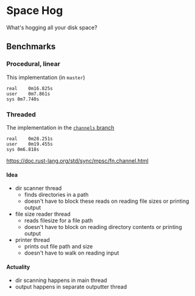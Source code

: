 # Space Hog

What's hogging all your disk space?

## Benchmarks

### Procedural, linear

This implementation (in `master`)

```
real	0m16.825s
user	0m7.861s
sys	0m7.740s
```

### Threaded

The implementation in the [`channels` branch](https://github.com/mtodd/space_hog/tree/channels)

```
real	0m28.251s
user	0m19.455s
sys	0m6.818s
```

https://doc.rust-lang.org/std/sync/mpsc/fn.channel.html

#### Idea

* dir scanner thread
  * finds directories in a path
  * doesn't have to block these reads on reading file sizes or printing output
* file size reader thread
  * reads filesize for a file path
  * doesn't have to block on reading directory contents or printing output
* printer thread
  * prints out file path and size
  * doesn't have to walk on reading input

#### Actuality

* dir scanning happens in main thread
* output happens in separate outputter thread
